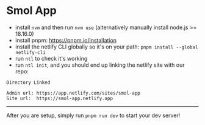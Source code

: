 # Smol App

- install `nvm` and then run `nvm use` (alternatively manually install node.js >= 18.16.0)
- install pnpm: https://pnpm.io/installation
- install the netlify CLI globally so it's on your path: `pnpm install --global netlify-cli`
- run `ntl` to check it's working
- run `ntl init`, and you should end up linking the netlify site with our repo:

```
Directory Linked

Admin url: https://app.netlify.com/sites/smol-app
Site url:  https://smol-app.netlify.app
```

---

After you are setup, simply run `pnpm run dev` to start your dev server!
